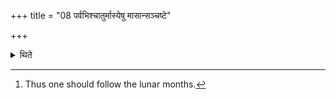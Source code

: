 +++
title = "08 पर्वभिश्चातुर्मास्येषु मासान्सञ्चष्टे"

+++

<details><summary>थिते</summary>

8. In the Cāturmāsya-sacrifices one should count the months in accordance with the Parvans.[^1]  


[^1]: Thus one should follow the lunar months.
</details>
